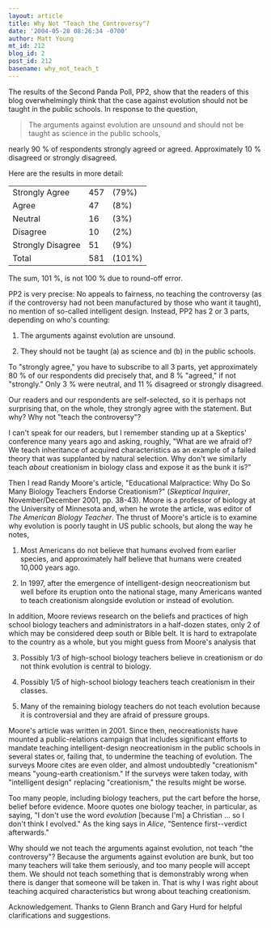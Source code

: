 ```yaml
---
layout: article
title: Why Not "Teach the Controversy"?
date: '2004-05-28 08:26:34 -0700'
author: Matt Young
mt_id: 212
blog_id: 2
post_id: 212
basename: why_not_teach_t
---
```

The results of the Second Panda Poll, PP2, show that the readers of this blog overwhelmingly think that the case against evolution should not be taught in the public schools.  In response to the question,

> The arguments against evolution are unsound and should not be taught as science in the public schools,

nearly 90 % of respondents strongly agreed or agreed.  Approximately 10 % disagreed or strongly disagreed.

Here are the results in more detail:


<table>
<tr><td>Strongly Agree</td><td>457</td><td>(79%)</td></tr>
<tr><td>Agree</td><td>47</td><td>(8%)</td></tr>
<tr><td>Neutral</td><td>16</td><td>(3%)</td></tr>
<tr><td>Disagree</td><td>10</td><td>(2%)</td></tr>
<tr><td>Strongly Disagree</td><td>51</td><td>(9%)</td></tr>
<tr><td>Total</td><td>581</td><td>(101%)</td></tr>
</table>


The sum, 101 %, is not 100 % due to round-off error.

PP2 is very precise: No appeals to fairness, no teaching the controversy (as if the controversy had not been manufactured by those who want it taught), no mention of so-called intelligent design.  Instead, PP2 has 2 or 3 parts, depending on who's counting:

1.  The arguments against evolution are unsound.

2.  They should not be taught (a) as science and (b) in the public schools.

To "strongly agree," you have to subscribe to all 3 parts, yet approximately 80 % of our respondents did precisely that, and 8 % "agreed," if not "strongly."  Only 3 % were neutral, and 11 % disagreed or strongly disagreed.

Our readers and our respondents are self-selected, so it is perhaps not surprising that, on the whole, they strongly agree with the statement.  But why?  Why not "teach the controversy"?

I can't speak for our readers, but I remember standing up at a Skeptics' conference many years ago and asking, roughly, "What are we afraid of?  We teach inheritance of acquired characteristics as an example of a failed theory that was supplanted by natural selection.  Why don't we similarly teach _about_ creationism in biology class and expose it as the bunk it is?"  

Then I read Randy Moore's article, "Educational Malpractice: Why Do So Many Biology Teachers Endorse Creationism?" (_Skeptical Inquirer_, November/December 2001, pp. 38-43).  Moore is a professor of biology at the University of Minnesota and, when he wrote the article, was editor of _The American Biology Teacher_.   The thrust of Moore's article is to examine why evolution is poorly taught in US public schools, but along the way he notes,

1.  Most Americans do not believe that humans evolved from earlier species, and approximately half believe that humans were created 10,000 years ago.

2.  In 1997, after the emergence of intelligent-design neocreationism but well before its eruption onto the national stage, many Americans wanted to teach creationism alongside evolution or instead of evolution.

In addition, Moore reviews research on the beliefs and practices of high school biology teachers and administrators in a half-dozen states, only 2 of which may be considered deep south or Bible belt.  It is hard to extrapolate to the country as a whole, but you might guess from Moore's analysis that

3.  Possibly 1/3 of high-school biology teachers believe in creationism or do not think evolution is central to biology.

4.  Possibly 1/5 of high-school biology teachers teach creationism in their classes.

5.  Many of the remaining biology teachers do not teach evolution because it is controversial and they are afraid of pressure groups.

Moore's article was written in 2001.  Since then, neocreationists have mounted a public-relations campaign that includes significant efforts to mandate teaching intelligent-design neocreationism in the public schools in several states or, failing that, to undermine the teaching of evolution.  The surveys Moore cites are even older, and almost undoubtedly "creationism" means "young-earth creationism."  If the surveys were taken today, with "intelligent design" replacing "creationism," the results might be worse.

Too many people, including biology teachers, put the cart before the horse, belief before evidence.  Moore quotes one biology teacher, in particular, as saying, "I don't use the word _evolution_ \[because I'm\] a Christian ... so I don't think I evolved."  As the king says in _Alice_, "Sentence first--verdict afterwards."

Why should we not teach the arguments against evolution, not teach "the controversy"?   Because the arguments against evolution are bunk, but too many teachers will take them seriously, and too many people will accept them. We should not teach something that is demonstrably wrong when there is danger that someone will be taken in.  That is why I was right about teaching acquired characteristics but wrong about teaching creationism.

Acknowledgement.  Thanks to Glenn Branch and Gary Hurd for helpful clarifications and suggestions.
